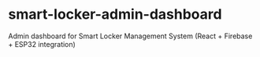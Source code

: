 # smart-locker-admin-dashboard
Admin dashboard for Smart Locker Management System (React + Firebase + ESP32 integration)

